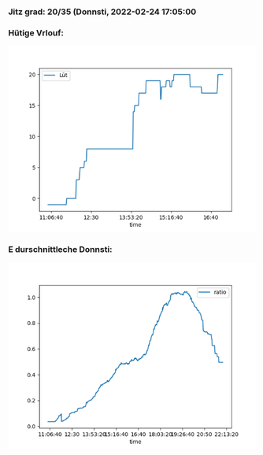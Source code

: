 ### Jitz grad: 20/35 (Donnsti, 2022-02-24 17:05:00

### Hütige Vrlouf:
![Graph](Today.png)

### E durschnittleche Donnsti:
![Graph](Donnsti.png)